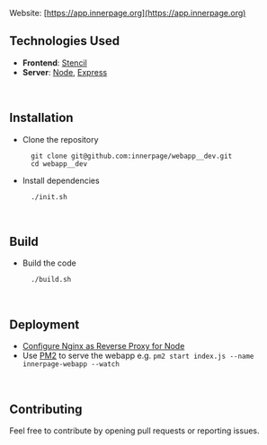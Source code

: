 Website: [https://app.innerpage.org](https://app.innerpage.org)

## Technologies Used

- **Frontend**: [Stencil](https://stenciljs.com/)
- **Server**: [Node](https://nodejs.org/en), [Express](https://expressjs.com/)

<br/>

## Installation

- Clone the repository <br/>

  ```
    git clone git@github.com:innerpage/webapp__dev.git
    cd webapp__dev
  ```

- Install dependencies <br/>
  ```
    ./init.sh
  ```

<br/>

## Build

- Build the code <br/>

  ```
    ./build.sh
  ```

<br/>

## Deployment

- [Configure Nginx as Reverse Proxy for Node](https://www.digitalocean.com/community/tutorials/nginx-reverse-proxy-node-angular)
- Use [PM2](https://pm2.keymetrics.io/) to serve the webapp e.g.
  `pm2 start index.js --name innerpage-webapp --watch`

<br/>

## Contributing

Feel free to contribute by opening pull requests or reporting issues.
